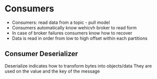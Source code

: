 # Consumers

- Consumers: read data from a topic - pull model
- Consumers automatically know wehicvh broker to read form
- In case of broker failures consumers know how to recover
- Data is read in order from low to high offset within each partitions

## Consumer Deserializer

Deserialize indicates how to transform bytes into objects/data
They are used on the value and the key of the message